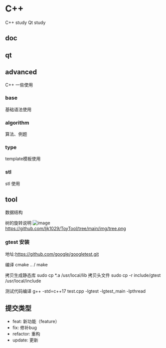 # C++
C++ study
Qt study


## doc


## qt



## advanced
C++ 一些使用 
### base
基础语法使用

### algorithm
算法、例题

### type
template模板使用

### stl
stl 使用

## tool
数据结构

树的旋转说明
![image]() https://github.com/ljk1029/ToyTool/tree/main/img/tree.png

### gtest 安装
地址:https://github.com/google/googletest.git

编译 cmake .. / make

拷贝生成静态库
sudo cp *.a /usr/local/lib
拷贝头文件
sudo cp -r include/gtest /usr/local/include

测试代码编译
g++ -std=c++17 test.cpp -lgtest -lgtest_main -lpthread

## 提交类型
  - feat:     新功能（feature）
  - fix:      修补bug
  - refactor: 重构
  - update:   更新